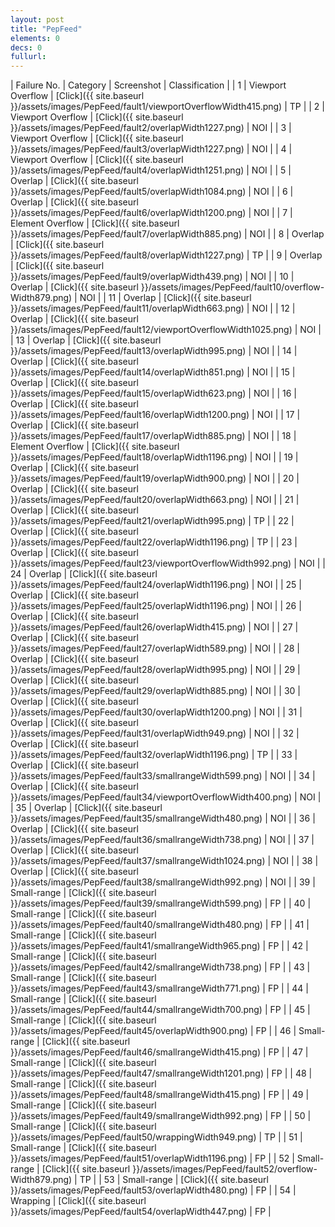 ```yaml
---
layout: post
title: "PepFeed"
elements: 0
decs: 0
fullurl: 
---
```

| Failure No. | Category | Screenshot | Classification |
| 1 | Viewport Overflow | [Click]({{ site.baseurl }}/assets/images/PepFeed/fault1/viewportOverflowWidth415.png) | TP |
| 2 | Viewport Overflow | [Click]({{ site.baseurl }}/assets/images/PepFeed/fault2/overlapWidth1227.png) | NOI |
| 3 | Viewport Overflow | [Click]({{ site.baseurl }}/assets/images/PepFeed/fault3/overlapWidth1227.png) | NOI |
| 4 | Viewport Overflow | [Click]({{ site.baseurl }}/assets/images/PepFeed/fault4/overlapWidth1251.png) | NOI |
| 5 | Overlap | [Click]({{ site.baseurl }}/assets/images/PepFeed/fault5/overlapWidth1084.png) | NOI |
| 6 | Overlap | [Click]({{ site.baseurl }}/assets/images/PepFeed/fault6/overlapWidth1200.png) | NOI |
| 7 | Element Overflow | [Click]({{ site.baseurl }}/assets/images/PepFeed/fault7/overlapWidth885.png) | NOI |
| 8 | Overlap | [Click]({{ site.baseurl }}/assets/images/PepFeed/fault8/overlapWidth1227.png) | TP |
| 9 | Overlap | [Click]({{ site.baseurl }}/assets/images/PepFeed/fault9/overlapWidth439.png) | NOI |
| 10 | Overlap | [Click]({{ site.baseurl }}/assets/images/PepFeed/fault10/overflow-Width879.png) | NOI |
| 11 | Overlap | [Click]({{ site.baseurl }}/assets/images/PepFeed/fault11/overlapWidth663.png) | NOI |
| 12 | Overlap | [Click]({{ site.baseurl }}/assets/images/PepFeed/fault12/viewportOverflowWidth1025.png) | NOI |
| 13 | Overlap | [Click]({{ site.baseurl }}/assets/images/PepFeed/fault13/overlapWidth995.png) | NOI |
| 14 | Overlap | [Click]({{ site.baseurl }}/assets/images/PepFeed/fault14/overlapWidth851.png) | NOI |
| 15 | Overlap | [Click]({{ site.baseurl }}/assets/images/PepFeed/fault15/overlapWidth623.png) | NOI |
| 16 | Overlap | [Click]({{ site.baseurl }}/assets/images/PepFeed/fault16/overlapWidth1200.png) | NOI |
| 17 | Overlap | [Click]({{ site.baseurl }}/assets/images/PepFeed/fault17/overlapWidth885.png) | NOI |
| 18 | Element Overflow | [Click]({{ site.baseurl }}/assets/images/PepFeed/fault18/overlapWidth1196.png) | NOI |
| 19 | Overlap | [Click]({{ site.baseurl }}/assets/images/PepFeed/fault19/overlapWidth900.png) | NOI |
| 20 | Overlap | [Click]({{ site.baseurl }}/assets/images/PepFeed/fault20/overlapWidth663.png) | NOI |
| 21 | Overlap | [Click]({{ site.baseurl }}/assets/images/PepFeed/fault21/overlapWidth995.png) | TP |
| 22 | Overlap | [Click]({{ site.baseurl }}/assets/images/PepFeed/fault22/overlapWidth1196.png) | TP |
| 23 | Overlap | [Click]({{ site.baseurl }}/assets/images/PepFeed/fault23/viewportOverflowWidth992.png) | NOI |
| 24 | Overlap | [Click]({{ site.baseurl }}/assets/images/PepFeed/fault24/overlapWidth1196.png) | NOI |
| 25 | Overlap | [Click]({{ site.baseurl }}/assets/images/PepFeed/fault25/overlapWidth1196.png) | NOI |
| 26 | Overlap | [Click]({{ site.baseurl }}/assets/images/PepFeed/fault26/overlapWidth415.png) | NOI |
| 27 | Overlap | [Click]({{ site.baseurl }}/assets/images/PepFeed/fault27/overlapWidth589.png) | NOI |
| 28 | Overlap | [Click]({{ site.baseurl }}/assets/images/PepFeed/fault28/overlapWidth995.png) | NOI |
| 29 | Overlap | [Click]({{ site.baseurl }}/assets/images/PepFeed/fault29/overlapWidth885.png) | NOI |
| 30 | Overlap | [Click]({{ site.baseurl }}/assets/images/PepFeed/fault30/overlapWidth1200.png) | NOI |
| 31 | Overlap | [Click]({{ site.baseurl }}/assets/images/PepFeed/fault31/overlapWidth949.png) | NOI |
| 32 | Overlap | [Click]({{ site.baseurl }}/assets/images/PepFeed/fault32/overlapWidth1196.png) | TP |
| 33 | Overlap | [Click]({{ site.baseurl }}/assets/images/PepFeed/fault33/smallrangeWidth599.png) | NOI |
| 34 | Overlap | [Click]({{ site.baseurl }}/assets/images/PepFeed/fault34/viewportOverflowWidth400.png) | NOI |
| 35 | Overlap | [Click]({{ site.baseurl }}/assets/images/PepFeed/fault35/smallrangeWidth480.png) | NOI |
| 36 | Overlap | [Click]({{ site.baseurl }}/assets/images/PepFeed/fault36/smallrangeWidth738.png) | NOI |
| 37 | Overlap | [Click]({{ site.baseurl }}/assets/images/PepFeed/fault37/smallrangeWidth1024.png) | NOI |
| 38 | Overlap | [Click]({{ site.baseurl }}/assets/images/PepFeed/fault38/smallrangeWidth992.png) | NOI |
| 39 | Small-range | [Click]({{ site.baseurl }}/assets/images/PepFeed/fault39/smallrangeWidth599.png) | FP |
| 40 | Small-range | [Click]({{ site.baseurl }}/assets/images/PepFeed/fault40/smallrangeWidth480.png) | FP |
| 41 | Small-range | [Click]({{ site.baseurl }}/assets/images/PepFeed/fault41/smallrangeWidth965.png) | FP |
| 42 | Small-range | [Click]({{ site.baseurl }}/assets/images/PepFeed/fault42/smallrangeWidth738.png) | FP |
| 43 | Small-range | [Click]({{ site.baseurl }}/assets/images/PepFeed/fault43/smallrangeWidth771.png) | FP |
| 44 | Small-range | [Click]({{ site.baseurl }}/assets/images/PepFeed/fault44/smallrangeWidth700.png) | FP |
| 45 | Small-range | [Click]({{ site.baseurl }}/assets/images/PepFeed/fault45/overlapWidth900.png) | FP |
| 46 | Small-range | [Click]({{ site.baseurl }}/assets/images/PepFeed/fault46/smallrangeWidth415.png) | FP |
| 47 | Small-range | [Click]({{ site.baseurl }}/assets/images/PepFeed/fault47/smallrangeWidth1201.png) | FP |
| 48 | Small-range | [Click]({{ site.baseurl }}/assets/images/PepFeed/fault48/smallrangeWidth415.png) | FP |
| 49 | Small-range | [Click]({{ site.baseurl }}/assets/images/PepFeed/fault49/smallrangeWidth992.png) | FP |
| 50 | Small-range | [Click]({{ site.baseurl }}/assets/images/PepFeed/fault50/wrappingWidth949.png) | TP |
| 51 | Small-range | [Click]({{ site.baseurl }}/assets/images/PepFeed/fault51/overlapWidth1196.png) | FP |
| 52 | Small-range | [Click]({{ site.baseurl }}/assets/images/PepFeed/fault52/overflow-Width879.png) | TP |
| 53 | Small-range | [Click]({{ site.baseurl }}/assets/images/PepFeed/fault53/overlapWidth480.png) | FP |
| 54 | Wrapping | [Click]({{ site.baseurl }}/assets/images/PepFeed/fault54/overlapWidth447.png) | FP |
